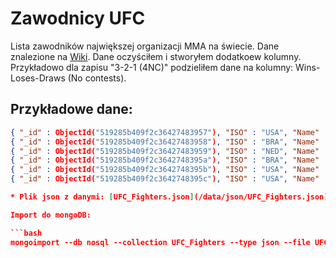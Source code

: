 Zawodnicy UFC
====================

Lista zawodników największej organizacji MMA na świecie. Dane znalezione na [Wiki](http://wikipedia.org). Dane oczyściłem i stworyłem dodatkoew kolumny. Przykładowo dla zapisu "3-2-1 (4NC)" podzieliłem dane na kolumny: Wins-Loses-Draws (No contests).

## Przykładowe dane:
```json
{ "_id" : ObjectId("519285b409f2c36427483957"), "ISO" : "USA", "Name" : "Frank Mir", "Nickname" : null, "Wins" : 14, "Loses" : 7, "Draws" : null, "No contests" : null }
{ "_id" : ObjectId("519285b409f2c36427483958"), "ISO" : "BRA", "Name" : "Gabriel Gonzaga", "Nickname" : "Napão", "Wins" : 9, "Loses" : 6, "Draws" : null, "No contests" : null }
{ "_id" : ObjectId("519285b409f2c36427483959"), "ISO" : "NED", "Name" : "Stefan Struve", "Nickname" : "Skyscraper", "Wins" : 9, "Loses" : 4, "Draws" : null, "No contests" : null }
{ "_id" : ObjectId("519285b409f2c3642748395a"), "ISO" : "BRA", "Name" : "Junior dos Santos", "Nickname" : "Cigano", "Wins" : 9, "Loses" : 1, "Draws" : null, "No contests" : null }
{ "_id" : ObjectId("519285b409f2c3642748395b"), "ISO" : "USA", "Name" : "Cain Velasquez", "Nickname" : null, "Wins" : 9, "Loses" : 1, "Draws" : null, "No contests" : null }
{ "_id" : ObjectId("519285b409f2c3642748395c"), "ISO" : "USA", "Name" : "Pat Barry", "Nickname" : "HD", "Wins" : 5, "Loses" : 5, "Draws" : null, "No contests" : null }

* Plik json z danymi: [UFC_Fighters.json](/data/json/UFC_Fighters.json)

Import do mongoDB:

```bash
mongoimport --db nosql --collection UFC_Fighters --type json --file UFC_Fighters.json --jsonArray
```
